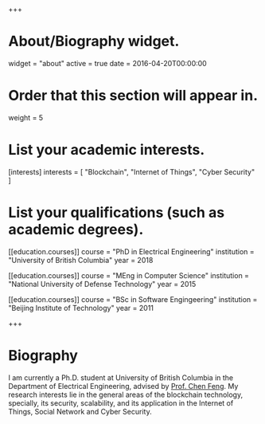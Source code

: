 +++
# About/Biography widget.
widget = "about"
active = true
date = 2016-04-20T00:00:00

# Order that this section will appear in.
weight = 5

# List your academic interests.
[interests]
  interests = [
    "Blockchain",
    "Internet of Things",
    "Cyber Security"
  ]

# List your qualifications (such as academic degrees).
[[education.courses]]
  course = "PhD in Electrical Engineering"
  institution = "University of British Columbia"
  year = 2018

[[education.courses]]
  course = "MEng in Computer Science"
  institution = "National University of Defense Technology"
  year = 2015

[[education.courses]]
  course = "BSc in Software Engingeering"
  institution = "Beijing Institute of Technology"
  year = 2011
 
+++

# Biography

I am currently a Ph.D. student at University of British Columbia in the Department of Electrical Engineering, advised by [Prof. Chen Feng](https://people.ok.ubc.ca/cfeng01/index.html).
My research interests lie in the general areas of the blockchain technology, specially, its security, scalability, and its application in the Internet of Things, Social Network and Cyber Security.

